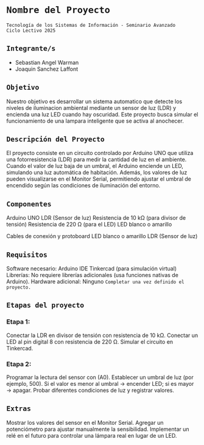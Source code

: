 # **`Nombre del Proyecto`**

`Tecnología de los Sistemas de Información - Seminario Avanzado`  
`Ciclo Lectivo 2025`

## **`Integrante/s`**

- Sebastian Angel Warman
- Joaquin Sanchez Laffont

## **`Objetivo`**

Nuestro objetivo es desarrollar un sistema automatico que detecte los niveles de iluminacion ambiental mediante un sensor de luz (LDR) y encienda una luz LED cuando hay oscuridad. Este proyecto busca simular el funcionamiento de una lampara inteligente que se activa al anochecer.
## **`Descripción del Proyecto`**

El proyecto consiste en un circuito controlado por Arduino UNO que utiliza una fotorresistencia (LDR) para medir la cantidad de luz en el ambiente.
Cuando el valor de luz baja de un umbral, el Arduino enciende un LED, simulando una luz automática de habitación.
Además, los valores de luz pueden visualizarse en el Monitor Serial, permitiendo ajustar el umbral de encendido según las condiciones de iluminación del entorno.

## **`Componentes`**

Arduino UNO
LDR (Sensor de luz)
Resistencia de 10 kΩ (para divisor de tensión)
Resistencia de 220 Ω (para el LED)
LED blanco o amarillo

Cables de conexión y protoboard
LED blanco o amarillo
LDR (Sensor de luz)
## **`Requisitos`**

Software necesario:
Arduino IDE
Tinkercad (para simulación virtual)
Librerías:
No requiere librerías adicionales (usa funciones nativas de Arduino).
Hardware adicional:
Ninguno 
`Completar una vez definido el proyecto.`

## **`Etapas del proyecto`**
### Etapa 1:
Conectar la LDR en divisor de tensión con resistencia de 10 kΩ.
Conectar un LED al pin digital 8 con resistencia de 220 Ω.
Simular el circuito en Tinkercad.

### Etapa 2:
Programar la lectura del sensor con (A0).
Establecer un umbral de luz (por ejemplo, 500).
Si el valor es menor al umbral → encender LED; si es mayor → apagar.
Probar diferentes condiciones de luz y registrar valores.
## **`Extras`**
Mostrar los valores del sensor en el Monitor Serial.
Agregar un potenciómetro para ajustar manualmente la sensibilidad.
Implementar un relé en el futuro para controlar una lámpara real en lugar de un LED.
